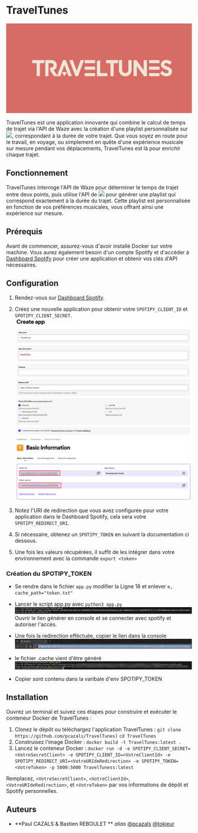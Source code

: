 # TravelTunes
![alt text](https://github.com/pcazals/traveltunes/blob/main/ressource/logo.jpg)

TravelTunes est une application innovante qui combine le calcul de temps de trajet via l'API de Waze avec la création d'une playlist personnalisée sur <img src="https://img.shields.io/badge/Spotify-1ED760?style=for-the-badge&logo=spotify&logoColor=white" />, correspondant à la durée de votre trajet. Que vous soyez en route pour le travail, en voyage, ou simplement en quête d'une expérience musicale sur mesure pendant vos déplacements, TravelTunes est là pour enrichir chaque trajet.

## Fonctionnement

TravelTunes interroge l'API de Waze pour déterminer le temps de trajet entre deux points, puis utilise l'API de <img src="https://img.shields.io/badge/Spotify-1ED760?style=for-the-badge&logo=spotify&logoColor=white" /> pour générer une playlist qui correspond exactement à la durée du trajet. Cette playlist est personnalisée en fonction de vos préférences musicales, vous offrant ainsi une expérience sur mesure.

## Prérequis

Avant de commencer, assurez-vous d'avoir installé Docker sur votre machine. Vous aurez également besoin d'un compte Spotify et d'accéder à [Dashboard Spotify](https://developer.spotify.com/dashboard/) pour créer une application et obtenir vos clés d'API nécessaires.

## Configuration

1. Rendez-vous sur [Dashboard Spotify](https://developer.spotify.com/dashboard/).
2. Créez une nouvelle application pour obtenir votre `SPOTIPY_CLIENT_ID` et `SPOTIPY_CLIENT_SECRET`.
![alt text](https://github.com/pcazals/traveltunes/blob/main/ressource/createapp.png)
![alt text](https://github.com/pcazals/traveltunes/blob/main/ressource/basicinfo.png)

3. Notez l'URI de redirection que vous avez configurée pour votre application dans le Dashboard Spotify, cela sera votre `SPOTIPY_REDIRECT_URI`.
4. Si nécessaire, obtenez un `SPOTIPY_TOKEN` en suivant la documentation ci dessous.
5. Une fois les valeurs récupérées, il suffit de les intégrer dans votre environnement avec la commande ``export <token>``

### Création du SPOTIPY_TOKEN
- Se rendre dans le fichier ``app.py`` modifier la Ligne 18 et enlever 
``e, cache_path="token.txt"``

- Lancer le script app.py avec ``python3 app.py``
![alt text](https://github.com/pcazals/traveltunes/blob/main/ressource/script1.png)
Ouvrir le lien générer en console et se connecter avec spotify et autoriser l'accès. 

- Une fois la redirection efféctuée, copier le lien dans la console
![alt text](https://github.com/pcazals/traveltunes/blob/main/ressource/script2.png)

- le fichier .cache vient d'être généré
![alt text](https://github.com/pcazals/traveltunes/blob/main/ressource/script3.png)

- Copier sont contenu dans la varibale d'env SPOTIPY_TOKEN 

## Installation

Ouvrez un terminal et suivez ces étapes pour construire et exécuter le conteneur Docker de TravelTunes :

1. Clonez le dépôt ou téléchargez l'application TravelTunes : 
``git clone https://github.com/pcazals/TravelTunes)`` 
``cd TravelTunes``
2. Construisez l'image Docker :
``docker build -t TravelTunes:latest .``
3. Lancez le conteneur Docker :
``docker run -d -e SPOTIPY_CLIENT_SECRET=<VotreSecretClient> -e SPOTIPY_CLIENT_ID=<VotreClientId> -e SPOTIPY_REDIRECT_URI=<VotreURIdeRedirection> -e SPOTIPY_TOKEN=<VotreToken> -p 5000:5000 TravelTuness:latest``

Remplacez, `<VotreSecretClient>`, `<VotreClientId>`, `<VotreURIdeRedirection>`, et `<VotreToken>` par vos informations de dépôt et Spotify personnelles.

## Auteurs

* **Paul CAZALS & Bastien REBOULET ** _alias_ [@pcazals](https://github.com/pcazals) [@tokieur](https://github.com/tokieur)